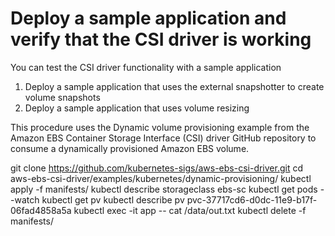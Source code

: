 # Deploy a sample application and verify that the CSI driver is working
You can test the CSI driver functionality with a sample application

1. Deploy a sample application that uses the external snapshotter to create volume snapshots
2. Deploy a sample application that uses volume resizing

This procedure uses the Dynamic volume provisioning example from the Amazon EBS Container Storage Interface (CSI) driver GitHub repository to consume a dynamically provisioned Amazon EBS volume.

git clone https://github.com/kubernetes-sigs/aws-ebs-csi-driver.git
cd aws-ebs-csi-driver/examples/kubernetes/dynamic-provisioning/
kubectl apply -f manifests/
kubectl describe storageclass ebs-sc
kubectl get pods --watch
kubectl get pv
kubectl describe pv pvc-37717cd6-d0dc-11e9-b17f-06fad4858a5a
kubectl exec -it app -- cat /data/out.txt
kubectl delete -f manifests/
